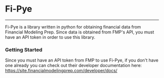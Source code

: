 # Fi-Pye

---
Fi-Pye is a library written in python for obtaining financial
data from Financial Modeling Prep. Since data is obtained from FMP's API,
you must have an API token in order to use this library.

### Getting Started

Since you must have an API token from FMP to use Fi-Pye, if you don't have one
already you can check out their developer documentation here:
https://site.financialmodelingprep.com/developer/docs/
